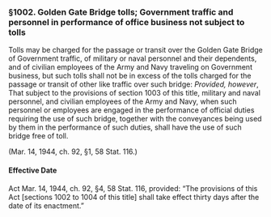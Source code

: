 ### §1002. Golden Gate Bridge tolls; Government traffic and personnel in performance of office business not subject to tolls ###

Tolls may be charged for the passage or transit over the Golden Gate Bridge of Government traffic, of military or naval personnel and their dependents, and of civilian employees of the Army and Navy traveling on Government business, but such tolls shall not be in excess of the tolls charged for the passage or transit of other like traffic over such bridge: *Provided, however*, That subject to the provisions of section 1003 of this title, military and naval personnel, and civilian employees of the Army and Navy, when such personnel or employees are engaged in the performance of official duties requiring the use of such bridge, together with the conveyances being used by them in the performance of such duties, shall have the use of such bridge free of toll.

(Mar. 14, 1944, ch. 92, §1, 58 Stat. 116.)

#### Effective Date ####

Act Mar. 14, 1944, ch. 92, §4, 58 Stat. 116, provided: “The provisions of this Act [sections 1002 to 1004 of this title] shall take effect thirty days after the date of its enactment.”